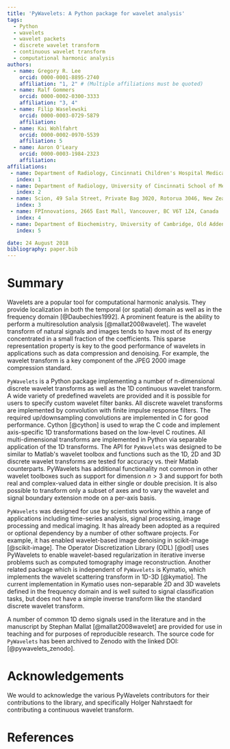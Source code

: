 ```yaml
---
title: 'PyWavelets: A Python package for wavelet analysis'
tags:
  - Python
  - wavelets
  - wavelet packets
  - discrete wavelet transform
  - continuous wavelet transform
  - computational harmonic analysis
authors:
  - name: Gregory R. Lee
    orcid: 0000-0001-8895-2740
    affiliation: "1, 2" # (Multiple affiliations must be quoted)
  - name: Ralf Gommers
    orcid: 0000-0002-0300-3333
    affiliation: "3, 4"
  - name: Filip Waselewski
    orcid: 0000-0003-0729-5879
    affiliation:
  - name: Kai Wohlfahrt
    orcid: 0000-0002-0970-5539
    affiliation: 5
  - name: Aaron O'Leary
    orcid: 0000-0003-1984-2323
    affiliation:
affiliations:
 - name: Department of Radiology, Cincinnati Children's Hospital Medical Center, Cincinnati, OH, USA
   index: 1
 - name: Department of Radiology, University of Cincinnati School of Medicine, Cincinnati, OH, USA
   index: 2
 - name: Scion, 49 Sala Street, Private Bag 3020, Rotorua 3046, New Zealand
   index: 3
 - name: FPInnovations, 2665 East Mall, Vancouver, BC V6T 1Z4, Canada
   index: 4
 - name: Department of Biochemistry, University of Cambridge, Old Addenbrookes Site, 80 Tennis Court Road, Cambridge, CB2 1GA, United Kingdom
   index: 5

date: 24 August 2018
bibliography: paper.bib
---
```


# Summary

Wavelets are a popular tool for computational harmonic analysis. They provide
localization in both the temporal (or spatial) domain as well as in the
frequency domain [@Daubechies1992]. A prominent feature is the ability to
perform a multiresolution analysis [@mallat2008wavelet]. The wavelet transform
of natural signals and images tends to have most of its energy concentrated in
a small fraction of the coefficients. This sparse representation property is
key to the good performance of wavelets in applications such as data
compression and denoising. For example, the wavelet transform is a key
component of the JPEG 2000 image compression standard.

``PyWavelets`` is a Python package implementing a number of n-dimensional
discrete wavelet transforms as well as the 1D continuous wavelet transform. A
wide variety of predefined wavelets are provided and it is possible for users
to specify custom wavelet filter banks. All discrete wavelet transforms are
implemented by convolution with finite impulse response filters. The required
up/downsampling convolutions are implemented in C for good performance.
Cython [@cython] is used to wrap the C code and implement axis-specific 1D
transformations based on the low-level C routines. All multi-dimensional
transforms are implemented in Python via separable application of the 1D
transforms. The API for ``PyWavelets`` was designed to be similar to Matlab's
wavelet toolbox and functions such as the 1D, 2D and 3D discrete wavelet
transforms are tested for accuracy vs. their Matlab counterparts. PyWavelets
has additional functionality not common in other wavelet toolboxes such as
support for dimension $n > 3$ and support for both real and complex-valued
data in either single or double precision. It is also possible to transform
only a subset of axes and to vary the wavelet and signal boundary extension
mode on a per-axis basis.

``PyWavelets`` was designed for use by scientists working within a range of
applications including time-series analysis, signal processing, image
processing and medical imaging. It has already been adopted as a required
or optional dependency by a number of other software projects. For example,
it has enabled wavelet-based image denoising in scikit-image [@scikit-image].
The Operator Discretization Library (ODL) [@odl] uses PyWavelets to enable
wavelet-based regularization in iterative inverse problems such as computed
tomography image reconstruction. Another related package which is independent
of ``PyWavelets`` is Kymatio, which implements the wavelet scattering
transform in 1D-3D [@kymatio]. The current implementation in Kymatio uses
non-separable 2D and 3D wavelets defined in the frequency domain and is well
suited to signal classification tasks, but does not have a simple inverse
transform like the standard discrete wavelet transform.

A number of common 1D demo signals used in the literature and in the manuscript
by Stephan Mallat [@mallat2008wavelet] are provided for use in teaching and for
purposes of reproducible research. The source code for ``PyWavelets`` has been
archived to Zenodo with the linked DOI: [@pywavelets_zenodo].

# Acknowledgements

We would to acknowledge the various PyWavelets contributors for their
contributions to the library, and specifically Holger Nahrstaedt for
contributing a continuous wavelet transform.

# References

